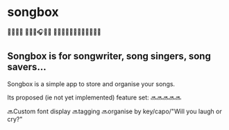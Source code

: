 # songbox
:musical_score::musical_score::musical_score::musical_score:
:musical_keyboard::violin::microphone::headphones::trumpet::saxophone:
:memo::memo::memo::memo::memo::memo::memo::memo::memo::memo::memo::memo:

## Songbox is for songwriter, song singers, song savers...

Songbox is a simple app to store and organise your songs.

Its proposed (ie not yet implemented) feature set:
:soon::soon::soon::soon::soon:

:soon:Custom font display
:soon:tagging
:soon:organise by key/capo/"Will you laugh or cry?"